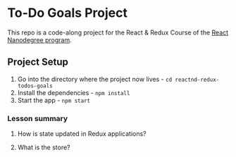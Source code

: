 # To-Do Goals Project

This repo is a code-along project for the React & Redux Course of the [React Nanodegree program](https://www.udacity.com/course/react-nanodegree--nd019).

## Project Setup
1. Go into the directory where the project now lives - `cd reactnd-redux-todos-goals`
2. Install the dependencies - `npm install`
3. Start the app - `npm start`

### Lesson summary
1) How is state updated in Redux applications?

2) What is the store?
